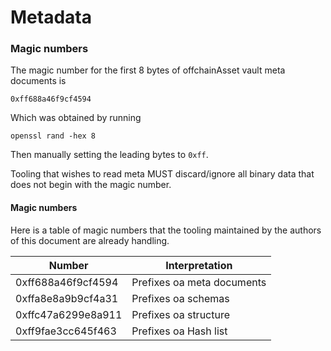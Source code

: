 # Metadata

### Magic numbers

The magic number for the first 8 bytes of offchainAsset vault meta documents is

```
0xff688a46f9cf4594
```

Which was obtained by running

```
openssl rand -hex 8
```

Then manually setting the leading bytes to `0xff`.

Tooling that wishes to read meta MUST discard/ignore all binary data that
does not begin with the magic number.

#### Magic numbers

Here is a table of magic numbers that the tooling maintained by the authors of
this document are already handling.

| Number             | Interpretation             |
| ---                |----------------------------|
| 0xff688a46f9cf4594 | Prefixes oa meta documents |
| 0xffa8e8a9b9cf4a31 | Prefixes oa schemas        |
| 0xffc47a6299e8a911 | Prefixes oa structure      |
| 0xff9fae3cc645f463 | Prefixes oa Hash list      |
